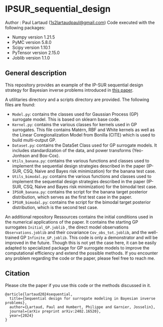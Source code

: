 # IPSUR_sequential_design

Author : Paul Lartaud (1s2lartaudpaul@gmail.com)
Code executed with the following packages:
- Numpy version 1.21.5
- PyMC version 5.8.0
- Scipy version 1.10.1
- PyTensor version 2.15.0
- Joblib version 1.1.0

## General description
This repository provides an example of the IP-SUR sequential design strategy for Bayesian inverse problems introduced in [this paper](https://arxiv.org/abs/2402.16520).

A utilitaries directory and a scripts directory are provided. The following files are found:
- `Model.py`: contains the classes used for Gaussian Process (GP) surrogate model. This is based on sklearn base code.
- `Kernel.py`: contains the various classes for kernels used in GP surrogates. This file contains Matérn, RBF and White kernels as well as the Linear Coregionalization Model from Bonilla (CITE) which is used to build multi-output GP. 
- `Dataset.py`: contains the DataSet Class used for GP surrogate models. It includes standardization of the data, and power transforms (Yeo-Jonhson and Box-Cox).
- `Utils_banana.py`: contains the various functions and classes used to implement the sequential design strategies described in the paper (IP-SUR, CSQ, Naive and Bayes risk minimization) for the banana test case.
- `Utils_bimodal.py`: contains the various functions and classes used to implement the sequential design strategies described in the paper (IP-SUR, CSQ, Naive and Bayes risk minimization) for the bimodal test case.
- `IPSUR_banana.py`: contains the script for the banana target posterior distribution, which serves as the first test case in the paper.
- `IPSUR_bimodal.py`: contains the script for the bimodal target posterior distribution, which is the second test case.

An additional repository Ressources contains the initial conditions used in the numerical applications of the paper. It contains the starting GP surrogates `Initial_GP.joblib` , the direct model observations `Observations.joblib` and their covariance `Cov_obs_tot.joblib`, and the well-trained GP `Infinite_GP.joblib`. 
This code is only a demonstrator and will be improved in the future. Though this is not yet the case here, it can be easily adapted to specialized package for GP surrogate models to improve the computational efficiency and extend the possible methods. 
If you encounter any problem regarding the code or the paper, please feel free to reach me. 

## Citation
Please cite the paper if you use this code or the methods discussed in it.
```
@article{lartaud2024sequential,
  title={Sequential design for surrogate modeling in Bayesian inverse problems},
  author={Lartaud, Paul and Humbert, Philippe and Garnier, Josselin},
  journal={arXiv preprint arXiv:2402.16520},
  year={2024}
}
```
